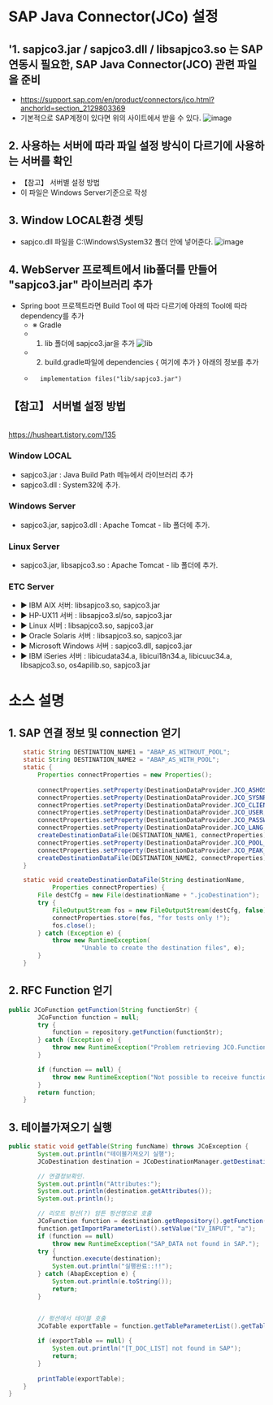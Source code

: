 # SAP Java Connector(JCo) 설정
## '1. sapjco3.jar / sapjco3.dll / libsapjco3.so 는 SAP 연동시 필요한, SAP Java Connector(JCO) 관련 파일을 준비
- https://support.sap.com/en/product/connectors/jco.html?anchorId=section_2129803369
- 기본적으로 SAP계정이 있다면 위의 사이트에서 받을 수 있다.
![image](https://github.com/minya8703/WebHook/assets/97384342/c09b98d8-8ac5-4c9b-b14a-b8922c61cef1)


## 2. 사용하는 서버에 따라 파일 설정 방식이 다르기에 사용하는 서버를 확인	
- 【참고】 서버별 설정 방법
- 이 파일은 Windows Server기준으로 작성

##  3. Window LOCAL환경 셋팅	
- sapjco.dll 파일을 C:\Windows\System32 폴더 안에 넣어준다.
![image](https://github.com/minya8703/WebHook/assets/97384342/b96faf41-84f1-4bb6-ac0f-b2abc1703034)
## 4. WebServer 프로젝트에서 lib폴더를 만들어 "sapjco3.jar" 라이브러리 추가		
- Spring boot 프로젝트라면 Build Tool 에 따라 다르기에 아래의 Tool에 따라 dependency를 추가	
  -	※ Gradle
  -	1. lib 폴더에 sapjco3.jar을 추가
![lib](https://github.com/minya8703/WebHook/assets/97384342/39b6840e-20fe-4c67-a719-5763f42d5978)
  -	2. build.gradle파일에 dependencies { 여기에 추가 } 아래의 정보를 추가
  -	      implementation files("lib/sapjco3.jar")

## 【참고】 서버별 설정 방법
<br> https://husheart.tistory.com/135
###  Window LOCAL
- sapjco3.jar : Java Build Path 메뉴에서 라이브러리 추가
- sapjco3.dll : System32에 추가.

###  Windows Server
- sapjco3.jar, sapjco3.dll : Apache Tomcat - lib 폴더에 추가.

###  Linux Server
- sapjco3.jar, libsapjco3.so : Apache Tomcat - lib 폴더에 추가.

###  ETC Server
- ▶ IBM AIX 서버: libsapjco3.so, sapjco3.jar
- ▶ HP-UX11 서버 : libsapjco3.sl/so, sapjco3.jar
- ▶ Linux 서버 : libsapjco3.so, sapjco3.jar
- ▶ Oracle Solaris 서버 : libsapjco3.so, sapjco3.jar
- ▶ Microsoft Windows 서버 : sapjco3.dll, sapjco3.jar
- ▶ IBM iSeries 서버 : libicudata34.a, libicui18n34.a, libicuuc34.a, libsapjco3.so, os4apilib.so, sapjco3.jar


# 소스 설명
## 1. SAP 연결 정보 및 connection 얻기
```JAVA
	static String DESTINATION_NAME1 = "ABAP_AS_WITHOUT_POOL";
	static String DESTINATION_NAME2 = "ABAP_AS_WITH_POOL";
	static {
		Properties connectProperties = new Properties();
	   
		connectProperties.setProperty(DestinationDataProvider.JCO_ASHOST,"00.000.000.000");
		connectProperties.setProperty(DestinationDataProvider.JCO_SYSNR, "00");
		connectProperties.setProperty(DestinationDataProvider.JCO_CLIENT, "100");
		connectProperties.setProperty(DestinationDataProvider.JCO_USER,"username");
		connectProperties.setProperty(DestinationDataProvider.JCO_PASSWD,"123456");
		connectProperties.setProperty(DestinationDataProvider.JCO_LANG, "KO");
		createDestinationDataFile(DESTINATION_NAME1, connectProperties);
		connectProperties.setProperty(DestinationDataProvider.JCO_POOL_CAPACITY, "3");
		connectProperties.setProperty(DestinationDataProvider.JCO_PEAK_LIMIT,"10");
		createDestinationDataFile(DESTINATION_NAME2, connectProperties);
	}

	static void createDestinationDataFile(String destinationName,
			Properties connectProperties) {
		File destCfg = new File(destinationName + ".jcoDestination");
		try {
			FileOutputStream fos = new FileOutputStream(destCfg, false);
			connectProperties.store(fos, "for tests only !");
			fos.close();
		} catch (Exception e) {
			throw new RuntimeException(
					"Unable to create the destination files", e);
		}
	}
```
## 2. RFC Function 얻기
``` java
public JCoFunction getFunction(String functionStr) {
		JCoFunction function = null;
		try {
			function = repository.getFunction(functionStr);
		} catch (Exception e) {
			throw new RuntimeException("Problem retrieving JCO.Function object.");
		}

		if (function == null) {
			throw new RuntimeException("Not possible to receive function. ");
		}
		return function;
	}
```

## 3. 테이블가져오기 실행
``` java
public static void getTable(String funcName) throws JCoException {
		System.out.println("테이블가져오기 실행");
		JCoDestination destination = JCoDestinationManager.getDestination(ABAP_AS);

		// 연결정보확인.
		System.out.println("Attributes:");
		System.out.println(destination.getAttributes());
		System.out.println();

		// 리모트 펑션(?) 암튼 펑션명으로 호출
		JCoFunction function = destination.getRepository().getFunction(funcName);
		function.getImportParameterList().setValue("IV_INPUT", "a");
		if (function == null)
			throw new RuntimeException("SAP_DATA not found in SAP.");
		try {
			function.execute(destination);
			System.out.println("실행완료::!!");
		} catch (AbapException e) {
			System.out.println(e.toString());
			return;
		}


		// 펑션에서 테이블 호출
		JCoTable exportTable = function.getTableParameterList().getTable("ET_OUTTAB");
		 
        if (exportTable == null) {
            System.out.println("[T_DOC_LIST] not found in SAP");
            return;
        }
 
        printTable(exportTable);
	}
}
```
